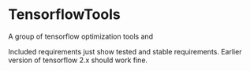 # TensorflowTools
A group of tensorflow optimization tools and 


Included requirements just show tested and stable requirements. Earlier version of tensorflow 2.x should work fine.